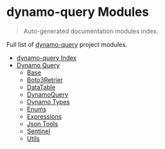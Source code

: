 # dynamo-query Modules

> Auto-generated documentation modules index.

Full list of [dynamo-query](README.md#dynamo-query-index) project modules.

- [dynamo-query Index](README.md#dynamo-query-index)
- [Dynamo Query](dynamo_query/index.md#dynamo-query)
    - [Base](dynamo_query/base.md#base)
    - [Boto3Retrier](dynamo_query/boto3_retrier.md#boto3retrier)
    - [DataTable](dynamo_query/data_table.md#datatable)
    - [DynamoQuery](dynamo_query/dynamo_query.md#dynamoquery)
    - [Dynamo Types](dynamo_query/dynamo_types.md#dynamo-types)
    - [Enums](dynamo_query/enums.md#enums)
    - [Expressions](dynamo_query/expressions.md#expressions)
    - [Json Tools](dynamo_query/json_tools.md#json-tools)
    - [Sentinel](dynamo_query/sentinel.md#sentinel)
    - [Utils](dynamo_query/utils.md#utils)

